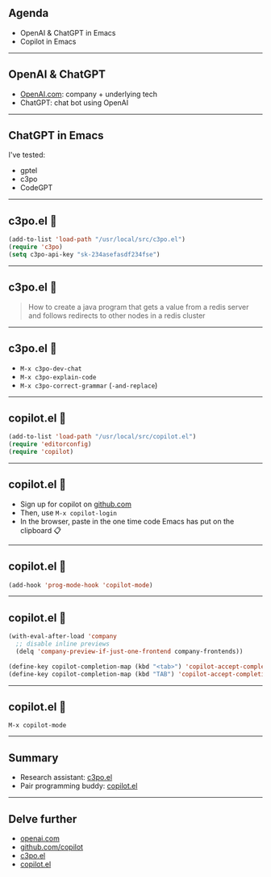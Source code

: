 
## Agenda

- OpenAI & ChatGPT in Emacs
- Copilot in Emacs

---

## OpenAI & ChatGPT

- [OpenAI.com](openai.com): company + underlying tech
- ChatGPT: chat bot using OpenAI

---

## ChatGPT in Emacs

I've tested:

- gptel
- c3po
- CodeGPT

---

## c3po.el 🤖

```lisp
(add-to-list 'load-path "/usr/local/src/c3po.el")
(require 'c3po)
(setq c3po-api-key "sk-234asefasdf234fse")
```

---

## c3po.el 🤖

> How to create a java program that gets a value from a redis server
> and follows redirects to other nodes in a redis cluster

---

## c3po.el 🤖

- `M-x c3po-dev-chat`
- `M-x c3po-explain-code`
- `M-x c3po-correct-grammar` (`-and-replace`)

---

## copilot.el 🤖

```lisp
(add-to-list 'load-path "/usr/local/src/copilot.el")
(require 'editorconfig)
(require 'copilot)
```

---

## copilot.el 🤖

- Sign up for copilot on [github.com](github.com)
- Then, use `M-x copilot-login` 
- In the browser, paste in the one time code Emacs has put on the clipboard 📋

---

## copilot.el 🤖

```lisp
(add-hook 'prog-mode-hook 'copilot-mode)
```

---

## copilot.el 🤖

```lisp
(with-eval-after-load 'company
  ;; disable inline previews
  (delq 'company-preview-if-just-one-frontend company-frontends))
  
(define-key copilot-completion-map (kbd "<tab>") 'copilot-accept-completion)
(define-key copilot-completion-map (kbd "TAB") 'copilot-accept-completion)
```

---

## copilot.el 🤖

```
M-x copilot-mode
```

---

## Summary

- Research assistant: [c3po.el](https://github.com/d1egoaz/c3po.el)
- Pair programming buddy: [copilot.el](https://github.com/zerolfx/copilot.el)

---

## Delve further

- [openai.com](openai.com)
- [github.com/copilot](https://github.com/features/copilot)
- [c3po.el](https://github.com/d1egoaz/c3po.el)
- [copilot.el](https://github.com/zerolfx/copilot.el)
